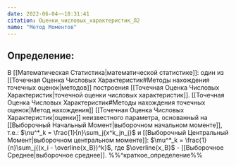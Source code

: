 ```yaml
---
date: 2022-06-04~~18:31:41
citation: Оценки_числовых_характеристик_Л2
name: "Метод Моментов"
---
```

## Определение:
В [[Математическая Статистика|математической статистике]]: один из [[Точечная Оценка Числовых Характеристик#Методы нахождения точечных оценок|методов]] построения [[Точечная Оценка Числовых Характеристик|точечной оценки числовых характеристик]].
[[Точечная Оценка Числовых Характеристик#Методы нахождения точечных оценок|Метод нахождения]] [[Точечная Оценка Числовых Характеристик|оценки]] неизвестного параметра, основанный на [[Выборочный Начальный Момент|выборочном начальном моменте]], т.е.: $\nu^*_k = \frac{1}{n}\sum_j{x^k_jn_j}$ и [[Выборочный Центральный Момент|выборочном центральном моменте]]: $\mu^*_k = \frac{1}{n}\sum_j{(x_i - \overline{x_B})^k}$, где $\overline{x_B}$ - [[Выборочное Среднее|выборочное среднее]].
%%^краткое_определение%%